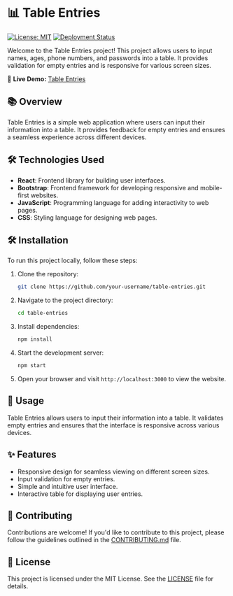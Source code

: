 
# 📊 Table Entries

[![License: MIT](https://img.shields.io/badge/License-MIT-blue.svg)](https://opensource.org/licenses/MIT)
[![Deployment Status](https://img.shields.io/badge/Deployment-Success-brightgreen)](https://tables-eight.vercel.app/)

Welcome to the Table Entries project! This project allows users to input names, ages, phone numbers, and passwords into a table. It provides validation for empty entries and is responsive for various screen sizes.

🌟 **Live Demo:** [Table Entries](https://tables-eight.vercel.app/)

## 📚 Overview

Table Entries is a simple web application where users can input their information into a table. It provides feedback for empty entries and ensures a seamless experience across different devices.

## 🛠️ Technologies Used

- **React**: Frontend library for building user interfaces.
- **Bootstrap**: Frontend framework for developing responsive and mobile-first websites.
- **JavaScript**: Programming language for adding interactivity to web pages.
- **CSS**: Styling language for designing web pages.

## 🛠️ Installation

To run this project locally, follow these steps:

1. Clone the repository:

   ```bash
   git clone https://github.com/your-username/table-entries.git
   ```

2. Navigate to the project directory:

   ```bash
   cd table-entries
   ```

3. Install dependencies:

   ```bash
   npm install
   ```

4. Start the development server:

   ```bash
   npm start
   ```

5. Open your browser and visit `http://localhost:3000` to view the website.

## 🚀 Usage

Table Entries allows users to input their information into a table. It validates empty entries and ensures that the interface is responsive across various devices.

## ✨ Features

- Responsive design for seamless viewing on different screen sizes.
- Input validation for empty entries.
- Simple and intuitive user interface.
- Interactive table for displaying user entries.

## 🤝 Contributing

Contributions are welcome! If you'd like to contribute to this project, please follow the guidelines outlined in the [CONTRIBUTING.md](CONTRIBUTING.md) file.

## 📄 License

This project is licensed under the MIT License. See the [LICENSE](LICENSE) file for details.
```
